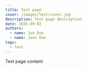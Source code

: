 ```yaml
---
title: Test page
cover: /images/test/cover.jpg
description: Test page description
date: 2025-09-02
authors:
  - name: Jon Doe
  - name: Jane Doe
tags:
  - test
---
```


Test page content
